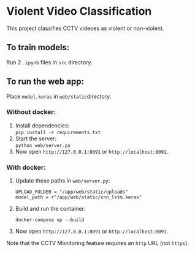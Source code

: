 # Violent Video Classification
This project classifies CCTV videoes as violent or non-violent.

## To train models: 
Run 2 `.ipynb` files in `src` directory.

## To run the web app:
Place `model.keras` in `web/static`directory.
### Without docker:
1. Install dependencies:  
  ```pip install -r requirements.txt```  
2. Start the server:  
```python web/server.py```
3. Now open `http://127.0.0.1:8091` or `http://localhost:8091`.

### With docker:
1. Update these paths in ```web/server.py```:
   ```
   UPLOAD_FOLDER = "/app/web/static/uploads"
   model_path = r"/app/web/static/cnn_lstm.keras"
   ```
2. Build and run the container:
   ```
   docker-compose up --build
   ```
3. Now open `http://127.0.0.1:8091` or `http://localhost:8091`.

Note that the CCTV Monitoring feature requires an `http` URL (not `https`).
